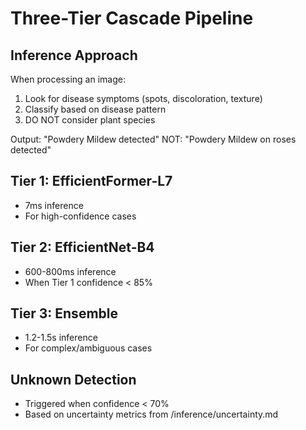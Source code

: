 # Three-Tier Cascade Pipeline

## Inference Approach

When processing an image:
1. Look for disease symptoms (spots, discoloration, texture)
2. Classify based on disease pattern
3. DO NOT consider plant species

Output: "Powdery Mildew detected" 
NOT: "Powdery Mildew on roses detected"

## Tier 1: EfficientFormer-L7
- 7ms inference
- For high-confidence cases

## Tier 2: EfficientNet-B4
- 600-800ms inference
- When Tier 1 confidence < 85%

## Tier 3: Ensemble
- 1.2-1.5s inference
- For complex/ambiguous cases

## Unknown Detection
- Triggered when confidence < 70%
- Based on uncertainty metrics from /inference/uncertainty.md